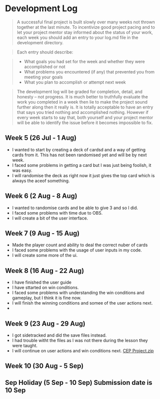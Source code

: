 # Development Log
> A successful final project is built slowly over many weeks not thrown together at the last minute. To incentivize good project pacing and to let your project mentor stay informed about the status of your work, each week you should add an entry to your log.md file in the development directory.

> Each entry should describe:

> - What goals you had set for the week and whether they were accomplished or not
> - What problems you encountered (if any) that prevented you from meeting your goals
> - What you plan to accomplish or attempt next week

> The development log will be graded for completion, detail, and honesty – not progress. It is much better to truthfully evaluate the work you completed in a week then lie to make the project sound further along then it really is. It is totally acceptable to have an entry that says you tried nothing and accomplished nothing. However if every week starts to say that, both yourself and your project mentor will be able to identify the issue before it becomes impossible to fix.

## Week 5 (26 Jul - 1 Aug)

- I wanted to start by creating a deck of cardsd and a way of getting cards from it. This has not been randomised yet and will be by next week.
- I faced some problems in getting a card but I was just being foolish, it was easy.
- I will randomise the deck as right now it just gives the top card which is always the aceof something.

## Week 6 (2 Aug - 8 Aug)
- I wanted to randomise cards and be able to give 3 and so I did.
- I faced some problems with time due to OBS.
- I will create a bit of the user interface.

## Week 7 (9 Aug - 15 Aug)
- Made the player count and ability to deal the correct nuber of cards
- I faced some problems with the usage of user inputs in my code.
- I will create some more of the ui.

## Week 8 (16 Aug - 22 Aug)
- I have finished the user guide
- I have sttarted on win conditions.
- I faced some problems with understanding the win conditions and gameplay, but I think it is fine now.
- I will finish the winning conditions and somee of the user actions next.
- 
## Week 9 (23 Aug - 29 Aug)
- I got sidetracked and did the save files instead.
- I had trouble witht the files as I was not there during the lesson they were taught.
- I will continue on user actions and win conditions next.
[CEP Project.zip](https://github.com/APeXPi/2022-Y3CEP/files/9445396/CEP.Project.zip)

## Week 10 (30 Aug - 5 Sep)

## Sep Holiday (5 Sep - 10 Sep) **Submission date is 10 Sep**
